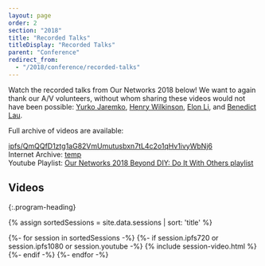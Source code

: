 ```yaml
---
layout: page
order: 2
section: "2018"
title: "Recorded Talks"
titleDisplay: "Recorded Talks"
parent: "Conference"
redirect_from:
  - "/2018/conference/recorded-talks"
---
```


Watch the recorded talks from Our Networks 2018 below! We want to again thank our A/V volunteers, without whom sharing these videos would not have been possible: [Yurko Jaremko](https://github.com/darkdrgn2k), [Henry Wilkinson](https://github.com/Shrinks99), [Elon Li](https://github.com/ASoTNetworks), and [Benedict Lau](https://github.com/benhylau).

Full archive of videos are available:

[ipfs/QmQQfD1ztg1aG82VmUmutusbxn7tL4c2o1qHv1ivyWbNj6](https://ipfs.io/ipfs/QmQQfD1ztg1aG82VmUmutusbxn7tL4c2o1qHv1ivyWbNj6/)  
Internet Archive: [temp](#)  
Youtube Playlist: [Our Networks 2018 Beyond DIY: Do It With Others playlist](https://www.youtube.com/playlist?list=PLx7_J32Ys60ey2bgSn2soAoBy0v9bBUbT)

## Videos
{:.program-heading}

{% assign sortedSessions = site.data.sessions | sort: 'title' %}

<div class="row video-grid">
{%- for session in sortedSessions -%}
  {%- if session.ipfs720 or session.ipfs1080 or session.youtube -%}
    {% include session-video.html %}
  {%- endif -%}
{%- endfor -%}
</div>
